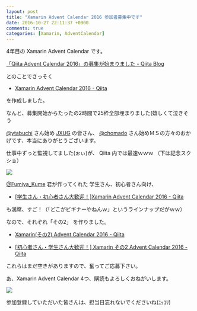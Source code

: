 ```yaml
---
layout: post
title: "Xamarin Advent Calendar 2016 参加者募集中です"
date: 2016-10-27 22:11:37 +0900
comments: true
categories: [Xamarin, AdventCalendar]
---
```


4年目の Xamarin Advent Calendar です。

<!--more-->

[「Qiita Advent Calendar 2016」の募集が始まりました - Qiita Blog](http://blog.qiita.com/post/152366526084/adventcalendar2016)

とのことでさっそく

* [Xamarin Advent Calendar 2016 - Qiita](http://qiita.com/advent-calendar/2016/xamarin)

を作成しました。

なんと、募集開始からたったの2時間で25枠全部埋まりました(嬉しくて泣きそう

[@ytabuchi](https://twitter.com/ytabuchi) さん始め [JXUG](http://jxug.org) の皆さん、 [@chomado](https://twitter.com/chomado) さん始めＭＳの方々のおかげです、本当にありがとうございます。

仕事中ずっと監視してました(ぉぃ)が、 Qiita 内では最速ｗｗｗ （下は記念スクショ）

![](https://dl.dropboxusercontent.com/u/264530/qiita/join_xamarin_advent_calendar_2016_01.png)

[@Fumiya_Kume](https://twitter.com/Fumiya_Kume) 君が作ってくれた 学生さん、初心者さん向け、

* [[学生さん・初心者さん大歓迎！]Xamarin Advent Calendar 2016 - Qiita](http://qiita.com/advent-calendar/2016/xamarin-student)

も満席、すご！（「どこがビギナーやねんｗ」というラインナップだがｗｗ）

なので、それぞれ「その2」 を作りました。

* [Xamarin(その2) Advent Calendar 2016 - Qiita](http://qiita.com/advent-calendar/2016/xamarin2)

* [[初心者さん・学生さん大歓迎！] Xamarin その2 Advent Calendar 2016 - Qiita](http://qiita.com/advent-calendar/2016/xamarin-welcome)

これらはまだ空きがありますので、奮ってご応募下さい。

あ、Xamarin Advent Calendar 4つ、購読もよろしくおねがいします。

[![](https://dl.dropboxusercontent.com/u/264530/qiita/join_xamarin_advent_calendar_2016_02.png)](http://qiita.com/advent-calendar/2016/xamarin)

参加登録していただいた皆さんは、担当日忘れないでくださいね(ﾆｯｺﾘ)